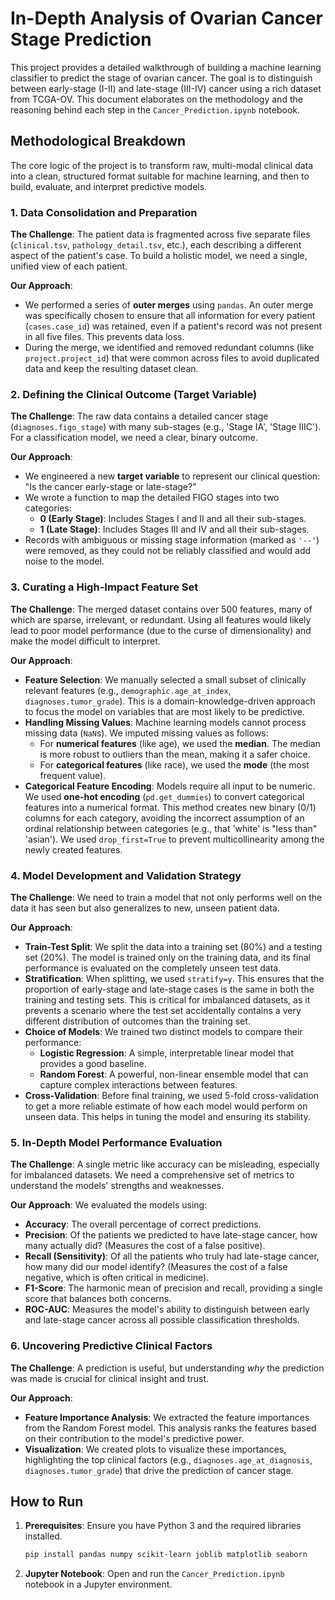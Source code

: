 # In-Depth Analysis of Ovarian Cancer Stage Prediction

This project provides a detailed walkthrough of building a machine learning classifier to predict the stage of ovarian cancer. The goal is to distinguish between early-stage (I-II) and late-stage (III-IV) cancer using a rich dataset from TCGA-OV. This document elaborates on the methodology and the reasoning behind each step in the `Cancer_Prediction.ipynb` notebook.

## Methodological Breakdown

The core logic of the project is to transform raw, multi-modal clinical data into a clean, structured format suitable for machine learning, and then to build, evaluate, and interpret predictive models.

### 1. Data Consolidation and Preparation

**The Challenge**: The patient data is fragmented across five separate files (`clinical.tsv`, `pathology_detail.tsv`, etc.), each describing a different aspect of the patient's case. To build a holistic model, we need a single, unified view of each patient.

**Our Approach**: 
- We performed a series of **outer merges** using `pandas`. An outer merge was specifically chosen to ensure that all information for every patient (`cases.case_id`) was retained, even if a patient's record was not present in all five files. This prevents data loss.
- During the merge, we identified and removed redundant columns (like `project.project_id`) that were common across files to avoid duplicated data and keep the resulting dataset clean.

### 2. Defining the Clinical Outcome (Target Variable)

**The Challenge**: The raw data contains a detailed cancer stage (`diagnoses.figo_stage`) with many sub-stages (e.g., 'Stage IA', 'Stage IIIC'). For a classification model, we need a clear, binary outcome.

**Our Approach**:
- We engineered a new **target variable** to represent our clinical question: "Is the cancer early-stage or late-stage?"
- We wrote a function to map the detailed FIGO stages into two categories:
  - **0 (Early Stage)**: Includes Stages I and II and all their sub-stages.
  - **1 (Late Stage)**: Includes Stages III and IV and all their sub-stages.
- Records with ambiguous or missing stage information (marked as `'--'`) were removed, as they could not be reliably classified and would add noise to the model.

### 3. Curating a High-Impact Feature Set

**The Challenge**: The merged dataset contains over 500 features, many of which are sparse, irrelevant, or redundant. Using all features would likely lead to poor model performance (due to the curse of dimensionality) and make the model difficult to interpret.

**Our Approach**:
- **Feature Selection**: We manually selected a small subset of clinically relevant features (e.g., `demographic.age_at_index`, `diagnoses.tumor_grade`). This is a domain-knowledge-driven approach to focus the model on variables that are most likely to be predictive.
- **Handling Missing Values**: Machine learning models cannot process missing data (`NaN`s). We imputed missing values as follows:
  - For **numerical features** (like age), we used the **median**. The median is more robust to outliers than the mean, making it a safer choice.
  - For **categorical features** (like race), we used the **mode** (the most frequent value).
- **Categorical Feature Encoding**: Models require all input to be numeric. We used **one-hot encoding** (`pd.get_dummies`) to convert categorical features into a numerical format. This method creates new binary (0/1) columns for each category, avoiding the incorrect assumption of an ordinal relationship between categories (e.g., that 'white' is "less than" 'asian'). We used `drop_first=True` to prevent multicollinearity among the newly created features.

### 4. Model Development and Validation Strategy

**The Challenge**: We need to train a model that not only performs well on the data it has seen but also generalizes to new, unseen patient data.

**Our Approach**:
- **Train-Test Split**: We split the data into a training set (80%) and a testing set (20%). The model is trained only on the training data, and its final performance is evaluated on the completely unseen test data.
- **Stratification**: When splitting, we used `stratify=y`. This ensures that the proportion of early-stage and late-stage cases is the same in both the training and testing sets. This is critical for imbalanced datasets, as it prevents a scenario where the test set accidentally contains a very different distribution of outcomes than the training set.
- **Choice of Models**: We trained two distinct models to compare their performance:
  - **Logistic Regression**: A simple, interpretable linear model that provides a good baseline.
  - **Random Forest**: A powerful, non-linear ensemble model that can capture complex interactions between features.
- **Cross-Validation**: Before final training, we used 5-fold cross-validation to get a more reliable estimate of how each model would perform on unseen data. This helps in tuning the model and ensuring its stability.

### 5. In-Depth Model Performance Evaluation

**The Challenge**: A single metric like accuracy can be misleading, especially for imbalanced datasets. We need a comprehensive set of metrics to understand the models' strengths and weaknesses.

**Our Approach**: We evaluated the models using:
- **Accuracy**: The overall percentage of correct predictions.
- **Precision**: Of the patients we predicted to have late-stage cancer, how many actually did? (Measures the cost of a false positive).
- **Recall (Sensitivity)**: Of all the patients who truly had late-stage cancer, how many did our model identify? (Measures the cost of a false negative, which is often critical in medicine).
- **F1-Score**: The harmonic mean of precision and recall, providing a single score that balances both concerns.
- **ROC-AUC**: Measures the model's ability to distinguish between early and late-stage cancer across all possible classification thresholds.

### 6. Uncovering Predictive Clinical Factors

**The Challenge**: A prediction is useful, but understanding *why* the prediction was made is crucial for clinical insight and trust.

**Our Approach**:
- **Feature Importance Analysis**: We extracted the feature importances from the Random Forest model. This analysis ranks the features based on their contribution to the model's predictive power.
- **Visualization**: We created plots to visualize these importances, highlighting the top clinical factors (e.g., `diagnoses.age_at_diagnosis`, `diagnoses.tumor_grade`) that drive the prediction of cancer stage.

## How to Run

1.  **Prerequisites**: Ensure you have Python 3 and the required libraries installed.
    ```bash
    pip install pandas numpy scikit-learn joblib matplotlib seaborn
    ```
2.  **Jupyter Notebook**: Open and run the `Cancer_Prediction.ipynb` notebook in a Jupyter environment.